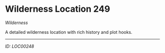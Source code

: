 # Wilderness Location 249

*Wilderness*

A detailed wilderness location with rich history and plot hooks.

---
*ID: LOC00248*